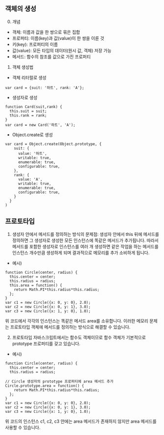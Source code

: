 ## 객체의 생성

0. 개념

- 객체: 이름과 값을 한 쌍으로 묶은 집합
- 프로퍼티: 이름(key)과 값(value)이 한 쌍을 이룬 것
- 키(key): 프로퍼티의 이름
- 값(value): 모든 타입의 데이터(원시 값, 객체) 저장 가능
- 메서드: 함수의 참조를 값으로 가진 프로퍼티

1. 객체 생성법

- 객체 리터럴로 생성

```
var card = {suit: '하트', rank: 'A'};
```

- 생성자로 생성

```
function Card(suit,rank) {
  this.suit = suit;
  this.rank = rank;
}
var card = new Card('하트', 'A');
```

- Object.create로 생성

```
var card = Object.create(Object.prototype, {
    suit: {
      value: '하트',
      writable: true,
      enumerable: true,
      configurable: true,
    },
    rank: {
      value: 'A',
      writable: true,
      enumerable: true,
      configurable: true,
    }
  }
)
```

## 프로토타입

1. 생성자 안에서 메서드를 정의하는 방식의 문제점: 생성자 안에서 this 뒤에 메서드를 정의하면 그 생성자로 생성한 모든 인스턴스에 똑같은 메서드가 추가됩니다. 따라서 메서드를 포함한 생성자로 인스턴스를 여러 개 생성하면 같은 작업을 하는 메서드를 인스턴스 개수만큼 생성하게 되며 결과적으로 메모리를 추가 소비하게 됩니다.

- 예시)

```
function Circle(center, radius) {
  this.center = center;
  this.radius = radius;
  this.area = function() {
    return Math.PI*this.radius*this.radius;
  };
}
var c1 = new Circle({x: 0, y: 0}, 2.0);
var c2 = new Circle({x: 0, y: 1}, 3.0);
var c3 = new Circle({x: 1, y: 0}, 1.0);
```

위 코드에서 각각의 인스턴스는 똑같은 메서드 area를 소유합니다. 이러한 메모리 문제는 프로토타입 객체에 메서드를 정의하는 방식으로 해결할 수 있습니다.

2. 프로토타입
   자바스크립트에서는 함수도 객체이므로 함수 객체가 기본적으로 prototype 프로퍼티를 갖고 있습니다.

- 예시)

```
function Circle(center, radius) {
  this.center = center;
  this.radius = radius;

// Circle 생성자의 prototype 프로퍼티에 area 메서드 추가
Circle.prototype.area = function() {
    return Math.PI*this.radius*this.radius;
  };
}
var c1 = new Circle({x: 0, y: 0}, 2.0);
var c2 = new Circle({x: 0, y: 1}, 3.0);
var c3 = new Circle({x: 1, y: 0}, 1.0);
```

위 코드의 인스턴스 c1, c2, c3 안에는 area 메서드가 존재하지 않지만 area 메서드를 사용할 수 있습니다.
